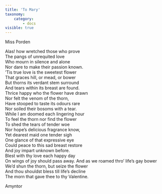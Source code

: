 ```yaml
---
title: 'To Mary'
taxonomy:
    category:
        - docs
visible: true
---
```


<div class="author">Miss Porden</div>

Alas! how wretched those who prove  
The pangs of unrequited love  
Who mourn in silence and alone  
Nor dare to make their passion known.  
’Tis true love is the sweetest flower  
That graces hill, or mead, or bower  
But thorns its verdant stem surround  
And tears within its breast are found.  
Thrice happy who the flower have drawn  
Nor felt the venom of the thorn,  
Have stooped to taste its odours rare  
Nor soiled their bosoms with a tear.  
While I am doomed each lingering hour  
To feel the thorn nor find the flower  
To shed the tears of tender woe  
Nor hope’s delicious fragrance know,  
Yet dearest maid one tender sigh  
One glance of that expressive eye  
Could peace to this sad breast restore  
And joy impart unknown before.  
Blest with thy love each happy day  
On wings of joy should pass away.
And as we roamed thro’ life’s gay bower  
We’d shun the thorn, but seize the flower  
And thou shouldst bless till life’s decline  
The morn that gave thee to thy Valentine.

Amyntor